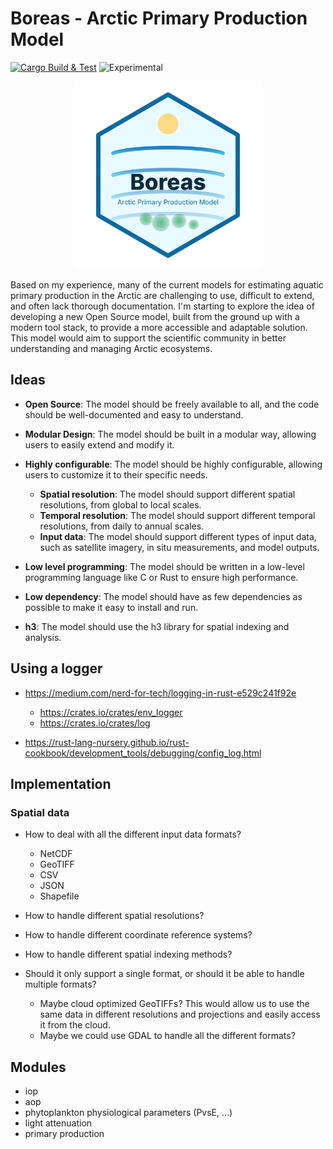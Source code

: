 # Boreas - Arctic Primary Production Model

[![Cargo Build & Test](https://github.com/PMassicotte/boreas/actions/workflows/rust.yml/badge.svg)](https://github.com/PMassicotte/boreas/actions/workflows/rust.yml) ![Experimental](https://img.shields.io/badge/status-experimental-orange)

<p align="center">
  <img src="./logo.svg" alt="Boreas Logo", width="300"/>
</p>

Based on my experience, many of the current models for estimating aquatic primary production in the Arctic are challenging to use, difficult to extend, and often lack thorough documentation. I'm starting to explore the idea of developing a new Open Source model, built from the ground up with a modern tool stack, to provide a more accessible and adaptable solution. This model would aim to support the scientific community in better understanding and managing Arctic ecosystems.

## Ideas

- **Open Source**: The model should be freely available to all, and the code should be well-documented and easy to understand.

- **Modular Design**: The model should be built in a modular way, allowing users to easily extend and modify it.

- **Highly configurable**: The model should be highly configurable, allowing users to customize it to their specific needs.
  - **Spatial resolution**: The model should support different spatial resolutions, from global to local scales.
  - **Temporal resolution**: The model should support different temporal resolutions, from daily to annual scales.
  - **Input data**: The model should support different types of input data, such as satellite imagery, in situ measurements, and model outputs.

- **Low level programming**: The model should be written in a low-level programming language like C or Rust to ensure high performance.

- **Low dependency**: The model should have as few dependencies as possible to make it easy to install and run.

- **h3**: The model should use the h3 library for spatial indexing and analysis.

## Using a logger

- https://medium.com/nerd-for-tech/logging-in-rust-e529c241f92e
  - https://crates.io/crates/env_logger
  - https://crates.io/crates/log

- https://rust-lang-nursery.github.io/rust-cookbook/development_tools/debugging/config_log.html

## Implementation

### Spatial data

- How to deal with all the different input data formats?
  - NetCDF
  - GeoTIFF
  - CSV
  - JSON
  - Shapefile

- How to handle different spatial resolutions?

- How to handle different coordinate reference systems?

- How to handle different spatial indexing methods?

- Should it only support a single format, or should it be able to handle multiple formats?
  - Maybe cloud optimized GeoTIFFs? This would allow us to use the same data in different resolutions and projections and easily access it from the cloud.
  - Maybe we could use GDAL to handle all the different formats?

## Modules

- iop
- aop
- phytoplankton physiological parameters (PvsE, ...)
- light attenuation
- primary production

